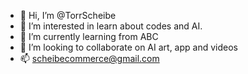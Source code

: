 - 👋 Hi, I’m @TorrScheibe
- 👀 I’m interested in learn about codes and AI.
- 🌱 I’m currently learning from ABC
- 💞️ I’m looking to collaborate on AI art, app and videos
- 📫 scheibecommerce@gmail.com

<!---
TorrScheibe/TorrScheibe is a ✨ special ✨ repository because its `README.md` (this file) appears on your GitHub profile.
You can click the Preview link to take a look at your changes.
--->
